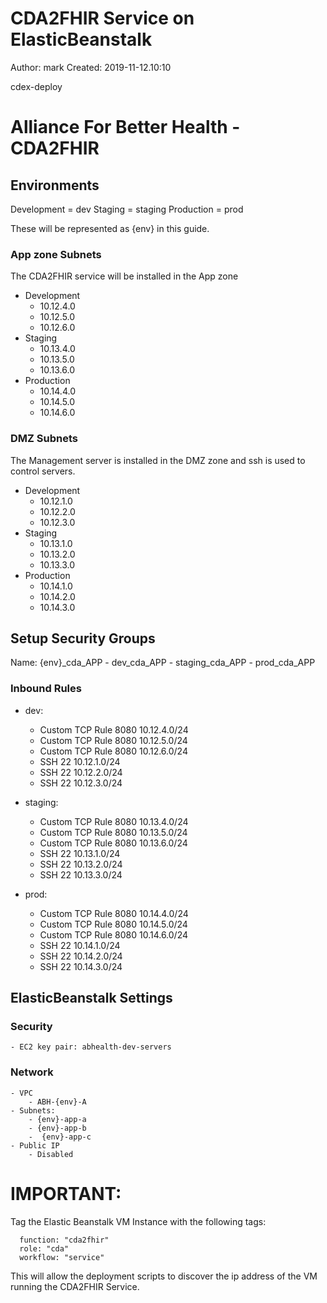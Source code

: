 # CDA2FHIR Service on ElasticBeanstalk

Author: mark
Created: 2019-11-12.10:10

cdex-deploy

# Alliance For Better Health - CDA2FHIR
## Environments
Development = dev
Staging = staging
Production = prod

These will be represented as {env} in this guide.

### App zone Subnets
The CDA2FHIR service will be installed in the App zone

- Development
	- 10.12.4.0
	- 10.12.5.0
	- 10.12.6.0
- Staging
	- 10.13.4.0
	- 10.13.5.0
	- 10.13.6.0
- Production
	- 10.14.4.0
	- 10.14.5.0
	- 10.14.6.0

### DMZ Subnets
The Management server is installed in the DMZ zone and ssh is used to control servers.

- Development
	- 10.12.1.0
	- 10.12.2.0
	- 10.12.3.0
- Staging
	- 10.13.1.0
	- 10.13.2.0
	- 10.13.3.0
- Production
	- 10.14.1.0
	- 10.14.2.0
	- 10.14.3.0


## Setup Security Groups
Name: {env}_cda_APP
	- dev_cda_APP
	- staging_cda_APP
	- prod_cda_APP


### Inbound Rules
- dev:
	- Custom TCP Rule  8080  10.12.4.0/24
	- Custom TCP Rule  8080  10.12.5.0/24
	- Custom TCP Rule  8080  10.12.6.0/24
	- SSH 22 10.12.1.0/24
	- SSH 22 10.12.2.0/24
	- SSH 22 10.12.3.0/24

- staging:
	- Custom TCP Rule  8080  10.13.4.0/24
	- Custom TCP Rule  8080  10.13.5.0/24
	- Custom TCP Rule  8080  10.13.6.0/24
	- SSH 22 10.13.1.0/24
	- SSH 22 10.13.2.0/24
	- SSH 22 10.13.3.0/24

- prod:
	- Custom TCP Rule  8080  10.14.4.0/24
	- Custom TCP Rule  8080  10.14.5.0/24
	- Custom TCP Rule  8080  10.14.6.0/24
	- SSH 22 10.14.1.0/24
	- SSH 22 10.14.2.0/24
	- SSH 22 10.14.3.0/24

## ElasticBeanstalk Settings
### Security
	- EC2 key pair: abhealth-dev-servers
### Network
	- VPC
		- ABH-{env}-A
	- Subnets:
		- {env}-app-a
		- {env}-app-b
		-  {env}-app-c
	- Public IP
		- Disabled

# IMPORTANT:

Tag the Elastic Beanstalk VM Instance with the following tags:
      
      function: "cda2fhir"
      role: "cda"
      workflow: "service"
 
This will allow the deployment scripts to discover the 
ip address of the VM running the CDA2FHIR Service.

